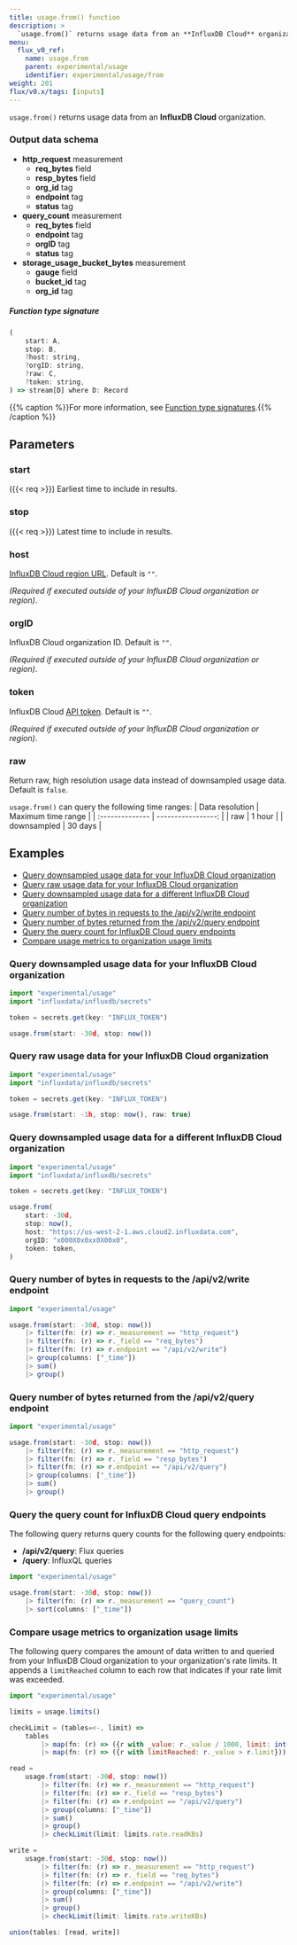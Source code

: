 ```yaml
---
title: usage.from() function
description: >
  `usage.from()` returns usage data from an **InfluxDB Cloud** organization.
menu:
  flux_v0_ref:
    name: usage.from
    parent: experimental/usage
    identifier: experimental/usage/from
weight: 201
flux/v0.x/tags: [inputs]
---
```


<!------------------------------------------------------------------------------

IMPORTANT: This page was generated from comments in the Flux source code. Any
edits made directly to this page will be overwritten the next time the
documentation is generated. 

To make updates to this documentation, update the function comments above the
function definition in the Flux source code:

https://github.com/influxdata/flux/blob/master/stdlib/experimental/usage/usage.flux#L178-L207

Contributing to Flux: https://github.com/influxdata/flux#contributing
Fluxdoc syntax: https://github.com/influxdata/flux/blob/master/docs/fluxdoc.md

------------------------------------------------------------------------------->

`usage.from()` returns usage data from an **InfluxDB Cloud** organization.

### Output data schema
- **http_request** measurement
  - **req_bytes** field
  - **resp_bytes** field
  - **org_id** tag
  - **endpoint** tag
  - **status** tag
- **query_count** measurement
  - **req_bytes** field
  - **endpoint** tag
  - **orgID** tag
  - **status** tag
- **storage_usage_bucket_bytes** measurement
  - **gauge** field
  - **bucket_id** tag
  - **org_id** tag

##### Function type signature

```js
(
    start: A,
    stop: B,
    ?host: string,
    ?orgID: string,
    ?raw: C,
    ?token: string,
) => stream[D] where D: Record
```

{{% caption %}}For more information, see [Function type signatures](/flux/v0/function-type-signatures/).{{% /caption %}}

## Parameters

### start
({{< req >}})
Earliest time to include in results.



### stop
({{< req >}})
Latest time to include in results.



### host

[InfluxDB Cloud region URL](/influxdb/cloud/reference/regions/).
Default is `""`.

_(Required if executed outside of your InfluxDB Cloud organization or region)_.

### orgID

InfluxDB Cloud organization ID. Default is `""`.

_(Required if executed outside of your InfluxDB Cloud organization or region)_.

### token

InfluxDB Cloud [API token](/influxdb/cloud/admin/tokens/).
Default is `""`.

_(Required if executed outside of your InfluxDB Cloud organization or region)_.

### raw

Return raw, high resolution usage data instead of downsampled usage data.
Default is `false`.

`usage.from()` can query the following time ranges:
| Data resolution | Maximum time range |
| :-------------- | -----------------: |
| raw             |             1 hour |
| downsampled     |            30 days |


## Examples

- [Query downsampled usage data for your InfluxDB Cloud organization](#query-downsampled-usage-data-for-your-influxdb-cloud-organization)
- [Query raw usage data for your InfluxDB Cloud organization](#query-raw-usage-data-for-your-influxdb-cloud-organization)
- [Query downsampled usage data for a different InfluxDB Cloud organization](#query-downsampled-usage-data-for-a-different-influxdb-cloud-organization)
- [Query number of bytes in requests to the /api/v2/write endpoint](#query-number-of-bytes-in-requests-to-the-apiv2write-endpoint)
- [Query number of bytes returned from the /api/v2/query endpoint](#query-number-of-bytes-returned-from-the-apiv2query-endpoint)
- [Query the query count for InfluxDB Cloud query endpoints](#query-the-query-count-for-influxdb-cloud-query-endpoints)
- [Compare usage metrics to organization usage limits](#compare-usage-metrics-to-organization-usage-limits)

### Query downsampled usage data for your InfluxDB Cloud organization

```js
import "experimental/usage"
import "influxdata/influxdb/secrets"

token = secrets.get(key: "INFLUX_TOKEN")

usage.from(start: -30d, stop: now())

```


### Query raw usage data for your InfluxDB Cloud organization

```js
import "experimental/usage"
import "influxdata/influxdb/secrets"

token = secrets.get(key: "INFLUX_TOKEN")

usage.from(start: -1h, stop: now(), raw: true)

```


### Query downsampled usage data for a different InfluxDB Cloud organization

```js
import "experimental/usage"
import "influxdata/influxdb/secrets"

token = secrets.get(key: "INFLUX_TOKEN")

usage.from(
    start: -30d,
    stop: now(),
    host: "https://us-west-2-1.aws.cloud2.influxdata.com",
    orgID: "x000X0x0xx0X00x0",
    token: token,
)

```


### Query number of bytes in requests to the /api/v2/write endpoint

```js
import "experimental/usage"

usage.from(start: -30d, stop: now())
    |> filter(fn: (r) => r._measurement == "http_request")
    |> filter(fn: (r) => r._field == "req_bytes")
    |> filter(fn: (r) => r.endpoint == "/api/v2/write")
    |> group(columns: ["_time"])
    |> sum()
    |> group()

```


### Query number of bytes returned from the /api/v2/query endpoint

```js
import "experimental/usage"

usage.from(start: -30d, stop: now())
    |> filter(fn: (r) => r._measurement == "http_request")
    |> filter(fn: (r) => r._field == "resp_bytes")
    |> filter(fn: (r) => r.endpoint == "/api/v2/query")
    |> group(columns: ["_time"])
    |> sum()
    |> group()

```


### Query the query count for InfluxDB Cloud query endpoints

The following query returns query counts for the following query endpoints:

- **/api/v2/query**: Flux queries
- **/query**: InfluxQL queries

```js
import "experimental/usage"

usage.from(start: -30d, stop: now())
    |> filter(fn: (r) => r._measurement == "query_count")
    |> sort(columns: ["_time"])

```


### Compare usage metrics to organization usage limits

The following query compares the amount of data written to and queried from your
InfluxDB Cloud organization to your organization's rate limits.
It appends a `limitReached` column to each row that indicates if your rate
limit was exceeded.

```js
import "experimental/usage"

limits = usage.limits()

checkLimit = (tables=<-, limit) =>
    tables
        |> map(fn: (r) => ({r with _value: r._value / 1000, limit: int(v: limit) * 60 * 5}))
        |> map(fn: (r) => ({r with limitReached: r._value > r.limit}))

read =
    usage.from(start: -30d, stop: now())
        |> filter(fn: (r) => r._measurement == "http_request")
        |> filter(fn: (r) => r._field == "resp_bytes")
        |> filter(fn: (r) => r.endpoint == "/api/v2/query")
        |> group(columns: ["_time"])
        |> sum()
        |> group()
        |> checkLimit(limit: limits.rate.readKBs)

write =
    usage.from(start: -30d, stop: now())
        |> filter(fn: (r) => r._measurement == "http_request")
        |> filter(fn: (r) => r._field == "req_bytes")
        |> filter(fn: (r) => r.endpoint == "/api/v2/write")
        |> group(columns: ["_time"])
        |> sum()
        |> group()
        |> checkLimit(limit: limits.rate.writeKBs)

union(tables: [read, write])

```

